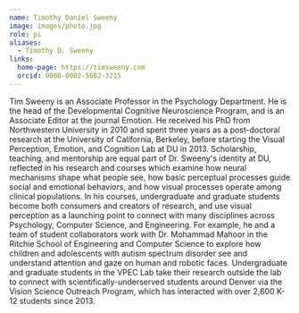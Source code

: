 ```yaml
---
name: Timothy Daniel Sweeny
image: images/photo.jpg
role: pi
aliases:
  - Timothy D. Sweeny
links:
  home-page: https://timsweeny.com
  orcid: 0000-0002-5602-3215
---
```


Tim Sweeny is an Associate Professor in the Psychology Department. He is the head of the Developmental Cognitive Neuroscience Program, and is an Associate Editor at the journal Emotion. He received his PhD from Northwestern University in 2010 and spent three years as a post-doctoral research at the University of California, Berkeley, before starting the Visual Perception, Emotion, and Cognition Lab at DU in 2013. Scholarship, teaching, and mentorship are equal part of Dr. Sweeny's identity at DU, reflected in his research and courses which examine how neural mechanisms shape what people see, how basic perceptual processes guide social and emotional behaviors, and how visual processes operate among clinical populations. In his courses, undergraduate and graduate students become both consumers and creators of research, and use visual perception as a launching point to connect with many disciplines across Psychology, Computer Science, and Engineering. For example, he and a team of student collaborators work with Dr. Mohammad Mahoor in the Ritchie School of Engineering and Computer Science to explore how children and adolescents with autism spectrum disorder see and understand attention and gaze on human and robotic faces. Undergraduate and graduate students in the VPEC Lab take their research outside the lab to connect with scientifically-underserved students around Denver via the Vision Science Outreach Program, which has interacted with over 2,600 K-12 students since 2013.
